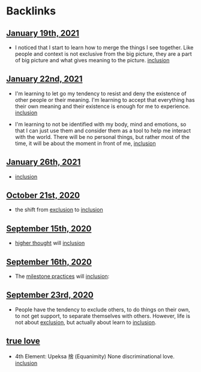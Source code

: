 
# Backlinks
## [January 19th, 2021](<January 19th, 2021.md>)
- I noticed that I start to learn how to merge the things I see together. Like people and context is not exclusive from the big picture, they are a part of big picture and what gives meaning to the picture. [inclusion](<inclusion.md>)

## [January 22nd, 2021](<January 22nd, 2021.md>)
- I'm learning to let go my tendency to resist and deny the existence of other people or their meaning. I'm learning to accept that everything has their own meaning and their existence is enough for me to experience. [inclusion](<inclusion.md>)

- I'm learning to not be identified with my body, mind and emotions, so that I can just use them and consider them as a tool to help me interact with the world. There will be no personal things, but rather most of the time, it will be about the moment in front of me, [inclusion](<inclusion.md>)

## [January 26th, 2021](<January 26th, 2021.md>)
- [inclusion](<inclusion.md>)

## [October 21st, 2020](<October 21st, 2020.md>)
- the shift from [exclusion](<exclusion.md>) to [inclusion](<inclusion.md>)

## [September 15th, 2020](<September 15th, 2020.md>)
- [higher thought](<higher thought.md>) will [inclusion](<inclusion.md>)

## [September 16th, 2020](<September 16th, 2020.md>)
- The [milestone practices](<milestone practices.md>) will [inclusion](<inclusion.md>):

## [September 23rd, 2020](<September 23rd, 2020.md>)
- People have the tendency to exclude others, to do things on their own, to not get support, to separate themselves with others. However, life is not about [exclusion](<exclusion.md>), but actually about learn to [inclusion](<inclusion.md>).

## [true love](<true love.md>)
- 4th Element: Upeksa 捨 (Equanimity) None discriminational love. [inclusion](<inclusion.md>)

